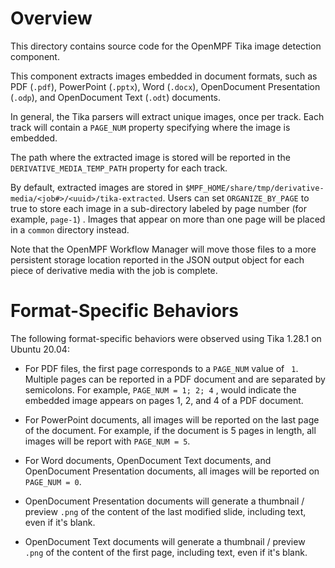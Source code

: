 # Overview

This directory contains source code for the OpenMPF Tika image detection component.

This component extracts images embedded in document formats, such as PDF (`.pdf`), PowerPoint (`.pptx`),
Word (`.docx`), OpenDocument Presentation (`.odp`), and OpenDocument Text (`.odt`) documents.

In general, the Tika parsers will extract unique images, once per track. Each track will contain a `PAGE_NUM` property
specifying where the image is embedded.

The path where the extracted image is stored will be reported in the `DERIVATIVE_MEDIA_TEMP_PATH` property for each
track.

By default, extracted images are stored in `$MPF_HOME/share/tmp/derivative-media/<job#>/<uuid>/tika-extracted`. Users
can set `ORGANIZE_BY_PAGE` to true to store each image in a sub-directory labeled by page number (for example, `page-1`)
. Images that appear on more than one page will be placed in a `common` directory instead.

Note that the OpenMPF Workflow Manager will move those files to a more persistent storage location reported in
the JSON output object for each piece of derivative media with the job is complete.

# Format-Specific Behaviors

The following format-specific behaviors were observed using Tika 1.28.1 on Ubuntu 20.04:

- For PDF files, the first page corresponds to a `PAGE_NUM` value of `
  1`. Multiple pages can be reported in a PDF document and are separated by semicolons. For
  example, `PAGE_NUM = 1; 2; 4`
  , would indicate the embedded image appears on pages 1, 2, and 4 of a PDF document.

- For PowerPoint documents, all images will be reported on the last page of the document. For example, if the document
  is 5 pages in length, all images will be report with `PAGE_NUM = 5`.

- For Word documents, OpenDocument Text documents, and OpenDocument Presentation documents, all images will be reported
  on `PAGE_NUM = 0`.

- OpenDocument Presentation documents will generate a thumbnail / preview `.png` of the content of the last modified
  slide, including text, even if it's blank.

- OpenDocument Text documents will generate a thumbnail / preview `.png` of the content of the first page, including
  text, even if it's blank.
